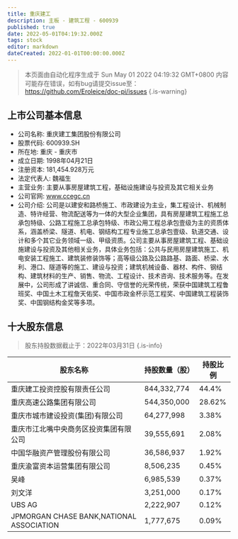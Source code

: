 ```yaml
---
title: 重庆建工
description: 主板 - 建筑工程 - 600939
published: true
date: 2022-05-01T04:19:32.000Z
tags: stock
editor: markdown
dateCreated: 2022-01-01T00:00:00.000Z
---
```


> 本页面由自动化程序生成于 Sun May 01 2022 04:19:32 GMT+0800
> 内容可能存在错误，如有bug请提交issue至：https://github.com/Eroleice/doc-pi/issues
{.is-warning}

## 上市公司基本信息
- 公司名称: 重庆建工集团股份有限公司
- 股票代码: 600939.SH
- 所在地: 重庆 - 重庆市
- 成立日期: 1998年04月21日
- 注册资本: 181,454.928万元
- 法定代表人: 魏福生
- 主营业务: 主要从事房屋建筑工程，基础设施建设与投资及其它相关业务
- 公司官网: www.ccegc.cn
- 公司介绍: 公司是以建安和路桥施工、市政建设为主业，集工程设计、机械制造、特许经营、物流配送等为一体的大型企业集团，具有房屋建筑工程施工总承包特级、公路工程施工总承包特级、市政公用工程总承包壹级为主的资质体系，涵盖桥梁、隧道、机电、钢结构工程专业施工总承包壹级、轨道交通、设计和多个其它业务领域一级、甲级资质。公司主要从事房屋建筑工程、基础设施建设与投资及其他相关业务，具体业务包括：公共与民用房屋建筑施工、机电安装工程施工、建筑装修装饰等；高等级公路及公路路基、路面、桥梁、水利、港口、隧道等的施工、建设与投资；建筑机械设备、器材、构件、钢结构、建筑材料的生产、销售、物流、工程设计、技术咨询、技术服务等。在发展中，公司形成了讲诚信、重合同、守信誉的光荣传统，荣获中国建筑工程鲁班奖、中国土木工程詹天佑奖、中国市政金杯示范工程奖、中国建筑工程装饰奖、中国钢结构金奖等多项。


## 十大股东信息
> 股东持股数据截止于：2022年03月31日
{.is-info}

| 股东名称 | 持股数量（股） | 持股比例 |
| --- | --- | --- |
| 重庆建工投资控股有限责任公司 | 844,332,774 | 44.4% |
| 重庆高速公路集团有限公司 | 544,350,000 | 28.62% |
| 重庆市城市建设投资(集团)有限公司 | 64,277,998 | 3.38% |
| 重庆市江北嘴中央商务区投资集团有限公司 | 39,555,691 | 2.08% |
| 中国华融资产管理股份有限公司 | 36,586,937 | 1.92% |
| 重庆渝富资本运营集团有限公司 | 8,506,235 | 0.45% |
| 吴峰 | 6,985,539 | 0.37% |
| 刘文洋 | 3,251,000 | 0.17% |
| UBS AG | 2,222,907 | 0.12% |
| JPMORGAN CHASE BANK,NATIONAL ASSOCIATION | 1,777,675 | 0.09% |




